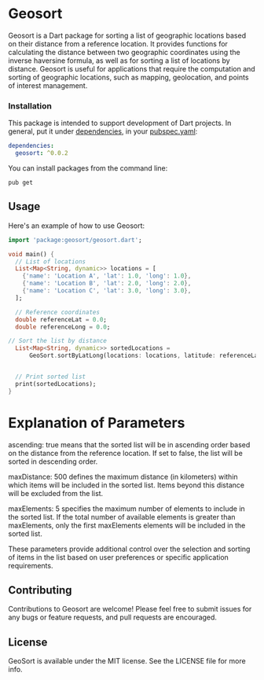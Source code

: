 # Geosort

Geosort is a Dart package for sorting a list of geographic 
locations based on their distance from a reference location.
It provides functions for calculating the distance between two 
geographic coordinates using the inverse haversine formula, as
well as for sorting a list of locations by distance. 
Geosort is useful for applications that require the computation 
and sorting of geographic locations, such as mapping, 
geolocation, and points of interest management.


### Installation

This package is intended to support development of Dart projects. In
general, put it under
[dependencies](https://dart.dev/tools/pub/dependencies),
in your [pubspec.yaml](https://dart.dev/tools/pub/pubspec):

```yaml
dependencies:
  geosort: ^0.0.2
```

You can install packages from the command line:

```terminal
pub get
```

## Usage

Here's an example of how to use Geosort:

```dart
import 'package:geosort/geosort.dart';

void main() {
  // List of locations
  List<Map<String, dynamic>> locations = [
    {'name': 'Location A', 'lat': 1.0, 'long': 1.0},
    {'name': 'Location B', 'lat': 2.0, 'long': 2.0},
    {'name': 'Location C', 'lat': 3.0, 'long': 3.0},
  ];

  // Reference coordinates
  double referenceLat = 0.0;
  double referenceLong = 0.0;

// Sort the list by distance
  List<Map<String, dynamic>> sortedLocations =
      GeoSort.sortByLatLong(locations: locations, latitude: referenceLat, longitude: referenceLong);


  // Print sorted list
  print(sortedLocations);
}
```

# Explanation of Parameters

ascending: true means that the sorted list will be in ascending 
order based on the distance from the reference location. If set to
false, the list will be sorted in descending order.

maxDistance: 500 defines the maximum distance (in kilometers) within 
which items will be included in the sorted list. Items beyond this 
distance will be excluded from the list.

maxElements: 5 specifies the maximum number of elements to include
in the sorted list. If the total number of available elements is 
greater than maxElements, only the first maxElements elements will 
be included in the sorted list.

These parameters provide additional control over the selection and 
sorting of items in the list based on user preferences or specific 
application requirements.

## Contributing
Contributions to Geosort are welcome! Please feel free to 
submit issues for any bugs or feature requests, and pull requests are encouraged.

## License
GeoSort is available under the MIT license. See the LICENSE
file for more info.
